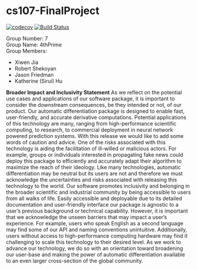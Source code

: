 # cs107-FinalProject
[![codecov](https://codecov.io/gh/cs107-4thPrime/cs107-FinalProject/branch/main/graph/badge.svg?token=H2MERPGWLZ)](https://codecov.io/gh/cs107-4thPrime/cs107-FinalProject)
[![Build Status](https://app.travis-ci.com/cs107-4thPrime/cs107-FinalProject.svg?token=Hw27KveVtcQQVbVZTAgD&branch=main)](https://app.travis-ci.com/cs107-4thPrime/cs107-FinalProject)

Group Number: 7 <br />
Group Name: 4thPrime <br />
Group Members:
* Xiwen Jia
* Robert Shekoyan
* Jason Friedman
* Katherine (Sirui) Hu


**Broader Impact and Inclusivity Statement**
As we reflect on the potential use cases and applications of our software package, it is important to consider the downstream consequences, be they intended or not, of our product.  Our automatic differentiation package is designed to enable fast, user-friendly, and accurate derivative computations. Potential applications of this technology are many, ranging from high-performance scientific computing, to research, to commercial deployment in neural network powered prediction systems. With this release we would like to add some words of caution and advice. One of the risks associated with this technology is aiding the facilitation of ill-willed or malicious actors. For example, groups or individuals interested in propagating fake news could deploy this package to efficiently and accurately adapt their algorithm to maximize the reach of their ideology. Like many technologies, automatic differentiation may be neutral but its users are not and therefore we must acknowledge the uncertainties and risks associated with releasing this technology to the world. 
	Our software promotes inclusivity and belonging in the broader scientific and industrial community by being accessible to users from all walks of life. Easily accessible and deployable due to its detailed documentation and user-friendly interface our package is agnostic to a user’s previous background or technical capability. However, it is important that we acknowledge the unseen barriers that may impact a user’s experience. For example, users who speak English as a second language may find some of our API and naming conventions unintuitive. Additionally, users without access to high-performance computing hardware may find it challenging to scale this technology to their desired level. As we work to advance our technology, we do so with an orientation toward broadening our user-base and making the power of automatic differentiation available to an even larger cross-section of the global community. 

